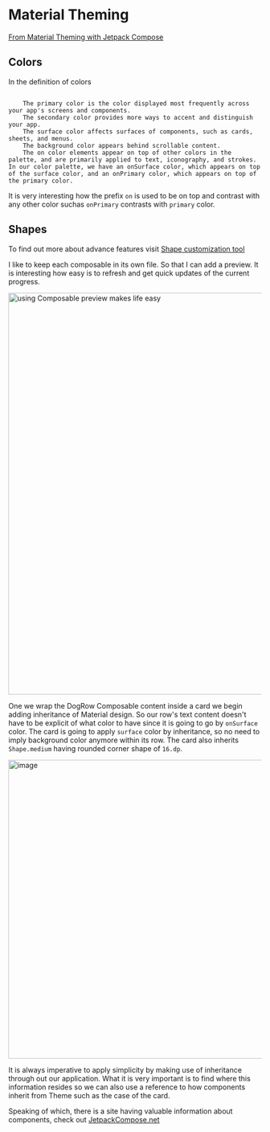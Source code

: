 # Material Theming

[From Material Theming with Jetpack Compose](https://www.youtube.com/watch?v=TREPYpUvGRM)

## Colors

In the definition of colors

```

    The primary color is the color displayed most frequently across your app's screens and components.
    The secondary color provides more ways to accent and distinguish your app.
    The surface color affects surfaces of components, such as cards, sheets, and menus.
    The background color appears behind scrollable content.
    The on color elements appear on top of other colors in the palette, and are primarily applied to text, iconography, and strokes. In our color palette, we have an onSurface color, which appears on top of the surface color, and an onPrimary color, which appears on top of the primary color.
```

It is very interesting how the prefix `on` is used to be on top and contrast with any other color suchas `onPrimary` contrasts with `primary` color.


## Shapes

To find out more about advance features visit [Shape customization tool](https://m2.material.io/design/shape/about-shape.html#shape-customization-tool)


I like to keep each composable in its own file. So that I can add a preview. It is interesting how easy is to refresh and get quick updates of the current progress.

<img width="800" alt="using Composable preview makes life easy" src="https://user-images.githubusercontent.com/114011052/211212942-ff2a8be7-62de-4293-a839-45f719b86918.png">

One we wrap the DogRow Composable content inside a card we begin adding inheritance
of Material design. So our row's text content doesn't have to be explicit of what color to have since it is going to go by `onSurface` color. The card is going to apply `surface` color by inheritance, so no need to imply background color anymore within its row. The card also inherits `Shape.medium` having rounded corner shape of `16.dp`.

<img width="595" alt="image" src="https://user-images.githubusercontent.com/114011052/211213458-7e5ac459-afef-4f3c-b651-bfc01d91e546.png">

It is always imperative to apply simplicity by making use of inheritance through out our application. What it is very important is to find where this information resides so we can also use a reference to how components inherit from Theme such as the case of the card.


Speaking of which, there is a site having valuable information about components, check out [JetpackCompose.net](https://www.jetpackcompose.net/jetpack-compose-card)